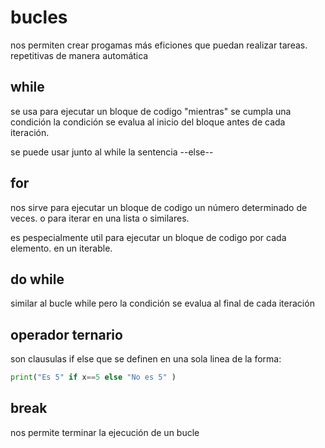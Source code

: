 # bucles

nos permiten crear progamas más eficiones que puedan realizar tareas.
repetitivas de manera automática 

## while
se usa para ejecutar un bloque de codigo "mientras" se cumpla una condición
la condición se evalua al inicio del bloque antes de cada iteración.

se puede usar junto al while la sentencia --else--
## for

nos sirve para ejecutar un bloque de codigo un número determinado de veces.
o para iterar en una lista o similares.

es pespecialmente util para ejecutar un bloque de codigo por cada elemento.
en un iterable.


## do while

similar al bucle while pero la condición se evalua al final de cada iteración


## operador ternario

son clausulas if else que se definen en una sola linea de la forma:

```python
print("Es 5" if x==5 else "No es 5" )
```


## break 

nos permite terminar la ejecución de un bucle 

